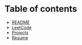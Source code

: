 # Table of contents

* [README](README.md)
* [LeetCode](leetcode.md)
* [Projects](projects.md)
* [Resume](resume.md)
